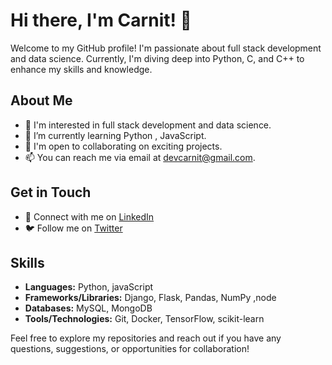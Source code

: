 # Hi there, I'm Carnit! 👋

Welcome to my GitHub profile! I'm passionate about full stack development and data science. Currently, I'm diving deep into Python, C, and C++ to enhance my skills and knowledge.

## About Me
- 👀 I'm interested in full stack development and data science.
- 🌱 I’m currently learning Python , JavaScript.
- 💼 I'm open to collaborating on exciting projects.
- 📫 You can reach me via email at [devcarnit@gmail.com](mailto:devcarnit@gmail.com).

## Get in Touch
- 🔗 Connect with me on [LinkedIn](https://www.linkedin.com/in/nilesh-barat-1915a8254/)
- 🐦 Follow me on [Twitter](https://twitter.com/Carnit_10)

## Skills
- **Languages:** Python, javaScript
- **Frameworks/Libraries:** Django, Flask, Pandas, NumPy ,node
- **Databases:** MySQL, MongoDB
- **Tools/Technologies:** Git, Docker, TensorFlow, scikit-learn

Feel free to explore my repositories and reach out if you have any questions, suggestions, or opportunities for collaboration!

<!---
Carnit/Carnit is a ✨ special ✨ repository because its `README.md` (this file) appears on your GitHub profile.
You can click the Preview link to take a look at your changes.
--->
